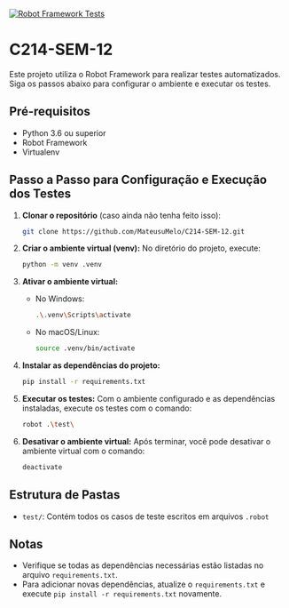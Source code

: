 [![Robot Framework Tests](https://github.com/MateusuMelo/C214-SEM-12/actions/workflows/ci-pipeline.yaml/badge.svg)](https://github.com/MateusuMelo/C214-SEM-12/actions/workflows/ci-pipeline.yaml)

# C214-SEM-12

Este projeto utiliza o Robot Framework para realizar testes automatizados. Siga os passos abaixo para configurar o ambiente e executar os testes.

## Pré-requisitos

- Python 3.6 ou superior
- Robot Framework
- Virtualenv

## Passo a Passo para Configuração e Execução dos Testes

1. **Clonar o repositório** (caso ainda não tenha feito isso):
   ```bash
   git clone https://github.com/MateusuMelo/C214-SEM-12.git
   ```

2. **Criar o ambiente virtual (venv):**
   No diretório do projeto, execute:
   ```bash
   python -m venv .venv
   ```

3. **Ativar o ambiente virtual:**

   - No Windows:
     ```bash
     .\.venv\Scripts\activate
     ```
   - No macOS/Linux:
     ```bash
     source .venv/bin/activate
     ```

4. **Instalar as dependências do projeto:**
   ```bash
   pip install -r requirements.txt
   ```

5. **Executar os testes:**
   Com o ambiente configurado e as dependências instaladas, execute os testes com o comando:
   ```bash
   robot .\test\
   ```

6. **Desativar o ambiente virtual:**
   Após terminar, você pode desativar o ambiente virtual com o comando:
   ```bash
   deactivate
   ```

## Estrutura de Pastas

- `test/`: Contém todos os casos de teste escritos em arquivos `.robot`

## Notas

- Verifique se todas as dependências necessárias estão listadas no arquivo `requirements.txt`.
- Para adicionar novas dependências, atualize o `requirements.txt` e execute `pip install -r requirements.txt` novamente.
